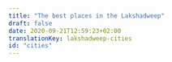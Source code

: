 ```yaml
---
title: "The best places in the Lakshadweep"
draft: false
date: 2020-09-21T12:59:23+02:00
translationKey: lakshadweep-cities
id: "cities"
---
```

